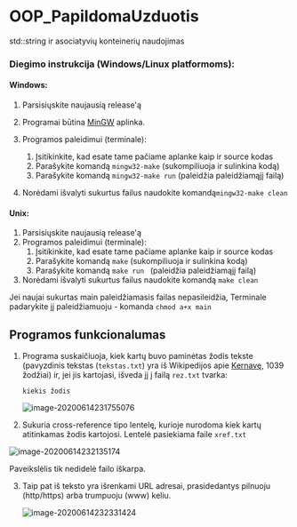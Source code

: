 # OOP_PapildomaUzduotis
std::string ir asociatyvių konteinerių naudojimas

### Diegimo instrukcija (Windows/Linux platformoms):

#### Windows:

1. Parsisiųskite naujausią release'ą

2. Programai būtina [MinGW](http://www.mingw.org/) aplinka.

3. Programos paleidimui (terminale):

   1. Įsitikinkite, kad esate tame pačiame aplanke kaip ir source kodas
   2. Parašykite komandą ` mingw32-make `  (sukompiliuoja ir sulinkina kodą)
   3. Parašykite komandą ` mingw32-make run ` (paleidžia paleidžiamąjį failą)

5. Norėdami išvalyti sukurtus failus naudokite komandą`mingw32-make clean` 

#### Unix:

1. Parsisiųskite naujausią release'ą
2. Programos paleidimui (terminale):
   1. Įsitikinkite, kad esate tame pačiame aplanke kaip ir source kodas
   2. Parašykite komandą ` make `  (sukompiliuoja ir sulinkina kodą)
   3. Parašykite komandą `make run ` (paleidžia paleidžiamąjį failą)
4. Norėdami išvalyti sukurtus failus naudokite komandą `make clean` 

Jei naujai sukurtas main paleidžiamasis failas nepasileidžia, Terminale padarykite jį paleidžiamuoju - komanda `chmod a+x main`

## Programos funkcionalumas

1. Programa suskaičiuoja, kiek kartų buvo paminėtas žodis tekste (pavyzdinis tekstas (`tekstas.txt`) yra iš Wikipedijos apie [Kernavę](https://lt.wikipedia.org/wiki/Kernav%C4%97), 1039 žodžiai) ir, jei jis kartojasi, išveda jį į failą `rez.txt` tvarka: 

   ```
   kiekis žodis
   ```

   ![image-20200614231755076](C:\Users\aidas\AppData\Roaming\Typora\typora-user-images\image-20200614231755076.png)

2. Sukuria cross-reference tipo lentelę, kurioje nurodoma kiek kartų atitinkamas žodis kartojosi. Lentelė pasiekiama faile `xref.txt`

![image-20200614232135174](C:\Users\aidas\AppData\Roaming\Typora\typora-user-images\image-20200614232135174.png)

Paveikslėlis tik nedidelė failo iškarpa.

3. Taip pat iš teksto yra išrenkami URL adresai, prasidedantys pilnuoju (http/https) arba trumpuoju (www) keliu.

   ![image-20200614232331424](C:\Users\aidas\AppData\Roaming\Typora\typora-user-images\image-20200614232331424.png)